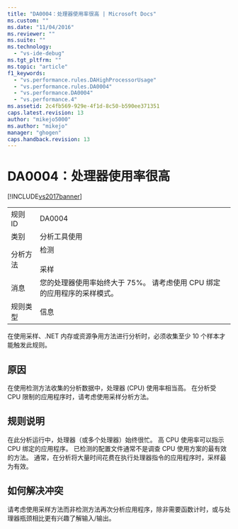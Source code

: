 ```yaml
---
title: "DA0004：处理器使用率很高 | Microsoft Docs"
ms.custom: ""
ms.date: "11/04/2016"
ms.reviewer: ""
ms.suite: ""
ms.technology: 
  - "vs-ide-debug"
ms.tgt_pltfrm: ""
ms.topic: "article"
f1_keywords: 
  - "vs.performance.rules.DAHighProcessorUsage"
  - "vs.performance.rules.DA0004"
  - "vs.performance.DA0004"
  - "vs.performance.4"
ms.assetid: 2c4fb569-929e-4f1d-8c50-b590ee371351
caps.latest.revision: 13
author: "mikejo5000"
ms.author: "mikejo"
manager: "ghogen"
caps.handback.revision: 13
---
```

# DA0004：处理器使用率很高
[!INCLUDE[vs2017banner](../code-quality/includes/vs2017banner.md)]

|||  
|-|-|  
|规则 ID|DA0004|  
|类别|分析工具使用|  
|分析方法|检测<br /><br /> 采样|  
|消息|您的处理器使用率始终大于 75%。  请考虑使用 CPU 绑定的应用程序的采样模式。|  
|规则类型|信息|  
  
 在使用采样、.NET 内存或资源争用方法进行分析时，必须收集至少 10 个样本才能触发此规则。  
  
## 原因  
 在使用检测方法收集的分析数据中，处理器 \(CPU\) 使用率相当高。  在分析受 CPU 限制的应用程序时，请考虑使用采样分析方法。  
  
## 规则说明  
 在此分析运行中，处理器（或多个处理器）始终很忙。  高 CPU 使用率可以指示 CPU 绑定的应用程序。  已检测的配置文件通常不是调查 CPU 使用方案的最有效的方法。  通常，在分析将大量时间花费在执行处理器指令的应用程序时，采样最为有效。  
  
## 如何解决冲突  
 请考虑使用采样方法而非检测方法再次分析应用程序，除非需要函数计时，或与处理器瓶颈相比更有兴趣了解输入\/输出。